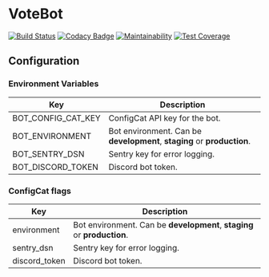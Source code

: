 # VoteBot
[![Build Status](https://travis-ci.org/Votebot/voteBot.svg?branch=master)](https://travis-ci.org/Votebot/voteBot)
[![Codacy Badge](https://api.codacy.com/project/badge/Grade/a9936806f3cf4f77921e91d9d9eb5fbb)](https://www.codacy.com/app/VoteBot/voteBot?utm_source=github.com&amp;utm_medium=referral&amp;utm_content=Votebot/voteBot&amp;utm_campaign=Badge_Grade)
[![Maintainability](https://api.codeclimate.com/v1/badges/95d417b0cbe6655242c8/maintainability)](https://codeclimate.com/github/Votebot/voteBot/maintainability)
[![Test Coverage](https://api.codeclimate.com/v1/badges/95d417b0cbe6655242c8/test_coverage)](https://codeclimate.com/github/Votebot/voteBot/test_coverage)

## Configuration

### Environment Variables
| Key | Description |
| --- | --- |
| BOT_CONFIG_CAT_KEY | ConfigCat API key for the bot. |
| BOT_ENVIRONMENT | Bot environment. Can be **development**, **staging** or **production**.
| BOT_SENTRY_DSN | Sentry key for error logging. |
| BOT_DISCORD_TOKEN | Discord bot token. |

### ConfigCat flags
| Key | Description |
| --- | --- |
| environment | Bot environment. Can be **development**, **staging** or **production**.
| sentry_dsn | Sentry key for error logging. |
| discord_token | Discord bot token. |